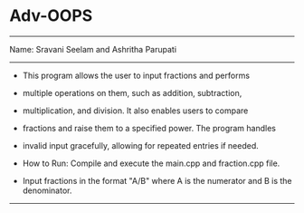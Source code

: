 # Adv-OOPS

**************************************************************
 Name: Sravani Seelam and Ashritha Parupati
***************************************************************
- This program allows the user to input fractions and performs
- multiple operations on them, such as addition, subtraction,
- multiplication, and division. It also enables users to compare
- fractions and raise them to a specified power. The program handles
- invalid input gracefully, allowing for repeated entries if needed.

- How to Run: Compile and execute the main.cpp and fraction.cpp file. 
- Input fractions in the format "A/B" where A is the numerator and B is the denominator.
*****************************************************************
